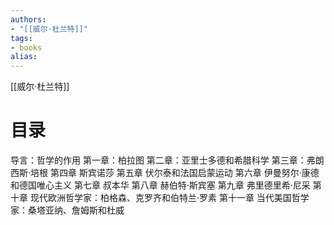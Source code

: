 ```yaml
---
authors:
- "[[威尔·杜兰特]]"
tags:
- books 
alias:
---
```

[[威尔·杜兰特]]

# 目录
导言：哲学的作用
第一章：柏拉图
第⼆章：亚⾥⼠多德和希腊科学
第三章：弗朗⻄斯·培根
第四章
斯宾诺莎
第五章
伏尔泰和法国启蒙运动
第六章
伊曼努尔·康德和德国唯⼼主义
第七章
叔本华
第⼋章
赫伯特·斯宾塞
第九章
弗⾥德⾥希·尼采
第⼗章
现代欧洲哲学家：柏格森、克罗⻬和伯特兰·罗素
第⼗⼀章
当代美国哲学家：桑塔亚纳、詹姆斯和杜威



